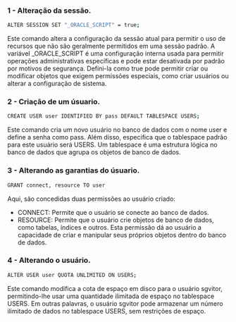 ### 1 - Alteração da sessão.

```bash
ALTER SESSION SET "_ORACLE_SCRIPT" = true;
```

Este comando altera a configuração da sessão atual para permitir o uso de recursos que não são geralmente permitidos em uma sessão padrão. A variável \_ORACLE_SCRIPT é uma configuração interna usada para permitir operações administrativas específicas e pode estar desativada por padrão por motivos de segurança. Defini-la como true pode permitir criar ou modificar objetos que exigem permissões especiais, como criar usuários ou alterar a configuração de sistema.

### 2 - Criação de um úsuario.

```bash
CREATE USER user IDENTIFIED BY pass DEFAULT TABLESPACE USERS;
```

Este comando cria um novo usuário no banco de dados com o nome user e define a senha como pass. Além disso, especifica que o tablespace padrão para este usuário será USERS. Um tablespace é uma estrutura lógica no banco de dados que agrupa os objetos de banco de dados.

### 3 - Alterando as garantias do úsuario.

```bash
GRANT connect, resource TO user
```

Aqui, são concedidas duas permissões ao usuário criado:

-  CONNECT: Permite que o usuário se conecte ao banco de dados.
-  RESOURCE: Permite que o usuário crie objetos de banco de dados, como tabelas, índices e outros. Esta permissão dá ao usuário a capacidade de criar e manipular seus próprios objetos dentro do banco de dados.

### 4 - Alterando o usuário.

```bash
ALTER USER user QUOTA UNLIMITED ON USERS;
```

Este comando modifica a cota de espaço em disco para o usuário sgvitor, permitindo-lhe usar uma quantidade ilimitada de espaço no tablespace USERS. Em outras palavras, o usuário sgvitor pode armazenar um número ilimitado de dados no tablespace USERS, sem restrições de espaço.
